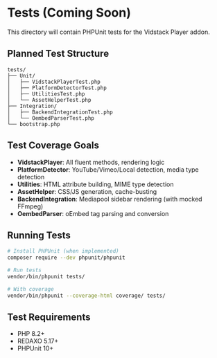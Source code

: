 # Tests (Coming Soon)

This directory will contain PHPUnit tests for the Vidstack Player addon.

## Planned Test Structure

```
tests/
├── Unit/
│   ├── VidstackPlayerTest.php
│   ├── PlatformDetectorTest.php
│   ├── UtilitiesTest.php
│   └── AssetHelperTest.php
├── Integration/
│   ├── BackendIntegrationTest.php
│   └── OembedParserTest.php
└── bootstrap.php
```

## Test Coverage Goals

- **VidstackPlayer**: All fluent methods, rendering logic
- **PlatformDetector**: YouTube/Vimeo/Local detection, media type detection
- **Utilities**: HTML attribute building, MIME type detection
- **AssetHelper**: CSS/JS generation, cache-busting
- **BackendIntegration**: Mediapool sidebar rendering (with mocked FFmpeg)
- **OembedParser**: oEmbed tag parsing and conversion

## Running Tests

```bash
# Install PHPUnit (when implemented)
composer require --dev phpunit/phpunit

# Run tests
vendor/bin/phpunit tests/

# With coverage
vendor/bin/phpunit --coverage-html coverage/ tests/
```

## Test Requirements

- PHP 8.2+
- REDAXO 5.17+
- PHPUnit 10+
